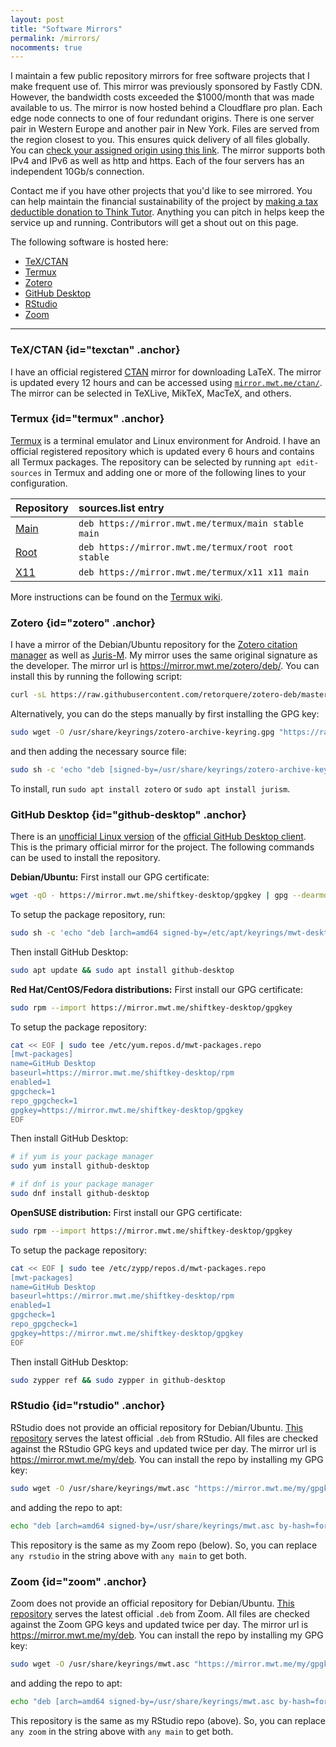 ```yaml
---
layout: post
title: "Software Mirrors"
permalink: /mirrors/
nocomments: true
---
```


I maintain a few public repository mirrors for free software projects that I make frequent use of. This mirror was previously sponsored by Fastly CDN. However, the bandwidth costs exceeded the $1000/month that was made available to us. The mirror is now hosted behind a Cloudflare pro plan. Each edge node connects to one of four redundant origins. There is one server pair in Western Europe and another pair in New York. Files are served from the region closest to you. This ensures quick delivery of all files globally. You can [check your assigned origin using this link](https://mirror.mwt.me/mirror-heartbeat.txt). The mirror supports both IPv4 and IPv6 as well as http and https. Each of the four servers has an independent 10Gb/s connection.

Contact me if you have other projects that you'd like to see mirrored. You can help maintain the financial sustainability of the project by [making a tax deductible donation to Think Tutor](https://github.com/sponsors/thinktutor/). Anything you can pitch in helps keep the service up and running. Contributors will get a shout out on this page.

The following software is hosted here:

- [TeX/CTAN](#texctan)
- [Termux](#termux)
- [Zotero](#zotero)
- [GitHub Desktop](#github-desktop)
- [RStudio](#rstudio)
- [Zoom](#zoom)

---

### TeX/CTAN {id="texctan" .anchor}

I have an official registered [CTAN](https://mirror.ctan.org) mirror for downloading LaTeX. The mirror is updated every 12 hours and can be accessed using [`mirror.mwt.me/ctan/`](https://mirror.mwt.me/ctan/). The mirror can be selected in TeXLive, MikTeX, MacTeX, and others.

### Termux {id="termux" .anchor}

[Termux](https://termux.com/) is a terminal emulator and Linux environment for Android. I have an official registered repository which is updated every 6 hours and contains all Termux packages. The repository can be selected by running `apt edit-sources` in Termux and adding one or more of the following lines to your configuration.

|Repository|sources.list entry                                               |
|:---------|:----------------------------------------------------------------|
|[Main](https://mirror.mwt.me/termux/main)      |`deb https://mirror.mwt.me/termux/main stable main`|
|[Root](https://mirror.mwt.me/termux/root)      |`deb https://mirror.mwt.me/termux/root root stable`|
|[X11](https://mirror.mwt.me/termux/x11)        |`deb https://mirror.mwt.me/termux/x11 x11 main`|

More instructions can be found on the [Termux wiki](https://github.com/termux/termux-packages/wiki/Mirrors#mirrors-by-mwt).


### Zotero {id="zotero" .anchor}

I have a mirror of the Debian/Ubuntu repository for the [Zotero citation manager](https://www.zotero.org) as well as [Juris-M](https://juris-m.github.io/). My mirror uses the same original signature as the developer. The mirror url is <https://mirror.mwt.me/zotero/deb/>. You can install this by running the following script:

~~~sh
curl -sL https://raw.githubusercontent.com/retorquere/zotero-deb/master/install.sh | sudo bash /dev/stdin "https://mirror.mwt.me/zotero/deb"
~~~

Alternatively, you can do the steps manually by first installing the GPG key:

~~~sh
sudo wget -O /usr/share/keyrings/zotero-archive-keyring.gpg "https://raw.githubusercontent.com/retorquere/zotero-deb/master/zotero-archive-keyring.gpg"
~~~

and then adding the necessary source file:

~~~sh
sudo sh -c 'echo "deb [signed-by=/usr/share/keyrings/zotero-archive-keyring.gpg by-hash=force] https://mirror.mwt.me/zotero/deb/ ./" > /etc/apt/sources.list.d/zotero.list'
~~~

To install, run `sudo apt install zotero` or `sudo apt install jurism`.


### GitHub Desktop {id="github-desktop" .anchor}

There is an [unofficial Linux version](https://github.com/shiftkey/desktop) of the [official GitHub Desktop client](https://desktop.github.com/). This is the primary official mirror for the project. The following commands can be used to install the repository.

**Debian/Ubuntu:** First install our GPG certificate:

~~~sh
wget -qO - https://mirror.mwt.me/shiftkey-desktop/gpgkey | gpg --dearmor | sudo tee /etc/apt/keyrings/mwt-desktop.gpg > /dev/null
~~~

To setup the package repository, run:

~~~sh
sudo sh -c 'echo "deb [arch=amd64 signed-by=/etc/apt/keyrings/mwt-desktop.gpg] https://mirror.mwt.me/shiftkey-desktop/deb/ any main" > /etc/apt/sources.list.d/mwt-desktop.list'
~~~

Then install GitHub Desktop:

~~~sh
sudo apt update && sudo apt install github-desktop
~~~

**Red Hat/CentOS/Fedora distributions:** First install our GPG certificate:

~~~sh
sudo rpm --import https://mirror.mwt.me/shiftkey-desktop/gpgkey
~~~

To setup the package repository:

~~~sh
cat << EOF | sudo tee /etc/yum.repos.d/mwt-packages.repo
[mwt-packages]
name=GitHub Desktop
baseurl=https://mirror.mwt.me/shiftkey-desktop/rpm
enabled=1
gpgcheck=1
repo_gpgcheck=1
gpgkey=https://mirror.mwt.me/shiftkey-desktop/gpgkey
EOF
~~~

Then install GitHub Desktop:

~~~sh
# if yum is your package manager
sudo yum install github-desktop

# if dnf is your package manager
sudo dnf install github-desktop
~~~

**OpenSUSE distribution:** First install our GPG certificate:

~~~sh
sudo rpm --import https://mirror.mwt.me/shiftkey-desktop/gpgkey
~~~

To setup the package repository:

~~~sh
cat << EOF | sudo tee /etc/zypp/repos.d/mwt-packages.repo
[mwt-packages]
name=GitHub Desktop
baseurl=https://mirror.mwt.me/shiftkey-desktop/rpm
enabled=1
gpgcheck=1
repo_gpgcheck=1
gpgkey=https://mirror.mwt.me/shiftkey-desktop/gpgkey
EOF
~~~

Then install GitHub Desktop:

~~~sh
sudo zypper ref && sudo zypper in github-desktop
~~~


### RStudio {id="rstudio" .anchor}

RStudio does not provide an official repository for Debian/Ubuntu. [This repository](https://github.com/mwt/rstudio-deb/) serves the latest official `.deb` from RStudio. All files are checked against the RStudio GPG keys and updated twice per day. The mirror url is <https://mirror.mwt.me/my/deb>. You can install the repo by installing my GPG key:

~~~sh
sudo wget -O /usr/share/keyrings/mwt.asc "https://mirror.mwt.me/my/gpgkey"
~~~

and adding the repo to apt:

~~~sh
echo "deb [arch=amd64 signed-by=/usr/share/keyrings/mwt.asc by-hash=force] https://mirror.mwt.me/my/deb any rstudio" | sudo tee /etc/apt/sources.list.d/mwt.list
~~~

This repository is the same as my Zoom repo (below). So, you can replace `any rstudio` in the string above with `any main` to get both.


### Zoom {id="zoom" .anchor}

Zoom does not provide an official repository for Debian/Ubuntu. [This repository](https://github.com/mwt/zoom-deb/) serves the latest official `.deb` from Zoom. All files are checked against the Zoom GPG keys and updated twice per day. The mirror url is <https://mirror.mwt.me/my/deb>. You can install the repo by installing my GPG key:

~~~sh
sudo wget -O /usr/share/keyrings/mwt.asc "https://mirror.mwt.me/my/gpgkey"
~~~

and adding the repo to apt:

~~~sh
echo "deb [arch=amd64 signed-by=/usr/share/keyrings/mwt.asc by-hash=force] https://mirror.mwt.me/my/deb any zoom" | sudo tee /etc/apt/sources.list.d/mwt.list
~~~

This repository is the same as my RStudio repo (above). So, you can replace `any zoom` in the string above with `any main` to get both.

